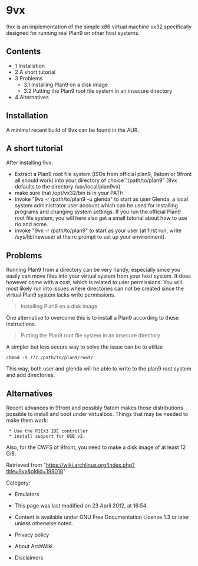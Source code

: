 9vx
===

9vx is an implementation of the simple x86 virtual machine vx32
specifically designed for running real Plan9 on other host systems.

Contents
--------

-   1 Installation
-   2 A short tutorial
-   3 Problems
    -   3.1 Installing Plan9 on a disk image
    -   3.2 Putting the Plan9 root file system in an insecure directory
-   4 Alternatives

Installation
------------

A minimal recent build of 9vx can be found in the AUR.

A short tutorial
----------------

After installing 9vx:

-   Extract a Plan9 root file system (ISOs from official plan9, 9atom or
    9front all should work) into your directory of choice
    "/path/to/plan9" (9vx defaults to the directory /usr/local/plan9vx)
-   make sure that /opt/vx32/bin is in your PATH
-   invoke "9vx -r /path/to/plan9 -u glenda" to start as user Glenda, a
    local system administrator user account which can be used for
    installing programs and changing system settings. If you run the
    official Plan9 root file system, you will here also get a small
    tutorial about how to use rio and acme.
-   invoke "9vx -r /path/to/plan9" to start as your user (at first run,
    write /sys/lib/newuser at the rc prompt to set up your environment).

Problems
--------

Running Plan9 from a directory can be very handy, especially since you
easily can move files into your virtual system from your host system. It
does however come with a cost, which is related to user permissions. You
will most likely run into issues where directories can not be created
since the virtual Plan9 system lacks write permissions.

> Installing Plan9 on a disk image

One alternative to overcome this is to install a Plan9 according to
these instructions.

> Putting the Plan9 root file system in an insecure directory

A simpler but less secure way to solve the issue can be to utilize

    chmod -R 777 /path/to/plan9/root/

This way, both user and glenda will be able to write to the plan9 root
system and add directories.

Alternatives
------------

Recent advances in 9front and possibly 9atom makes those distributions
possible to install and boot under virtualbox. Things that may be needed
to make them work:

     * Use the PIIX3 IDE controller
     * install support for USB v2.

Also, for the CWFS of 9front, you need to make a disk image of at least
12 GiB.

Retrieved from
"https://wiki.archlinux.org/index.php?title=9vx&oldid=198018"

Category:

-   Emulators

-   This page was last modified on 23 April 2012, at 16:54.
-   Content is available under GNU Free Documentation License 1.3 or
    later unless otherwise noted.
-   Privacy policy
-   About ArchWiki
-   Disclaimers
